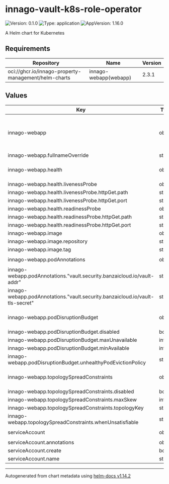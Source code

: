 # innago-vault-k8s-role-operator

![Version: 0.1.0](https://img.shields.io/badge/Version-0.1.0-informational?style=flat-square) ![Type: application](https://img.shields.io/badge/Type-application-informational?style=flat-square) ![AppVersion: 1.16.0](https://img.shields.io/badge/AppVersion-1.16.0-informational?style=flat-square)

A Helm chart for Kubernetes

## Requirements

| Repository | Name | Version |
|------------|------|---------|
| oci://ghcr.io/innago-property-management/helm-charts | innago-webapp(webapp) | 2.3.1 |

## Values

| Key | Type | Default | Description |
|-----|------|---------|-------------|
| innago-webapp | object | `{"fullnameOverride":"innago-vault-k8s-role-operator","health":{"livenessProbe":{"httpGet":{"path":"/healthz","port":"http"}},"readinessProbe":{"httpGet":{"path":"/healthz","port":"http"}}},"image":{"repository":"ghcr.io/innago-property-management/innago-vault-k8s-role-operator","tag":"1.0.0"},"podAnnotations":{"vault.security.banzaicloud.io/vault-addr":"https://vault.default.svc:8200","vault.security.banzaicloud.io/vault-tls-secret":"vault-tls"},"podDisruptionBudget":{"disabled":false,"maxUnavailable":1,"minAvailable":0,"unhealthyPodEvictionPolicy":"IfHealthyBudget"},"topologySpreadConstraints":{"disabled":false,"maxSkew":1,"topologyKey":"kubernetes.io/hostname","whenUnsatisfiable":"ScheduleAnyway"}}` | Settings for the innago-webapp. |
| innago-webapp.fullnameOverride | string | `"innago-vault-k8s-role-operator"` | A name to override the generated name of the kubernetes objects. |
| innago-webapp.health | object | `{"livenessProbe":{"httpGet":{"path":"/healthz","port":"http"}},"readinessProbe":{"httpGet":{"path":"/healthz","port":"http"}}}` | Liveness and readiness probe settings. See https://kubernetes.io/docs/tasks/configure-pod-container/configure-liveness-readiness-startup-probes/ |
| innago-webapp.health.livenessProbe | object | `{"httpGet":{"path":"/healthz","port":"http"}}` | Liveness probe settings. |
| innago-webapp.health.livenessProbe.httpGet.path | string | `"/healthz"` | The path for the health probe. |
| innago-webapp.health.livenessProbe.httpGet.port | string | `"http"` | The port for the health probe. |
| innago-webapp.health.readinessProbe | object | `{"httpGet":{"path":"/healthz","port":"http"}}` | Readiness probe settings. |
| innago-webapp.health.readinessProbe.httpGet.path | string | `"/healthz"` | The path for the health probe. |
| innago-webapp.health.readinessProbe.httpGet.port | string | `"http"` | The port for the health probe. |
| innago-webapp.image | object | `{"repository":"ghcr.io/innago-property-management/innago-vault-k8s-role-operator","tag":"1.0.0"}` | Image settings. |
| innago-webapp.image.repository | string | `"ghcr.io/innago-property-management/innago-vault-k8s-role-operator"` | The repository for the application image. |
| innago-webapp.image.tag | string | `"1.0.0"` | The tag for the application image. |
| innago-webapp.podAnnotations | object | `{"vault.security.banzaicloud.io/vault-addr":"https://vault.default.svc:8200","vault.security.banzaicloud.io/vault-tls-secret":"vault-tls"}` | Annotations to add to the primary pod |
| innago-webapp.podAnnotations."vault.security.banzaicloud.io/vault-addr" | string | `"https://vault.default.svc:8200"` | vault address |
| innago-webapp.podAnnotations."vault.security.banzaicloud.io/vault-tls-secret" | string | `"vault-tls"` | name of the secret containing the vault TLS certificate recommendation: use something like https://github.com/emberstack/kubernetes-reflector to replicate the secret into all namespaces |
| innago-webapp.podDisruptionBudget | object | `{"disabled":false,"maxUnavailable":1,"minAvailable":0,"unhealthyPodEvictionPolicy":"IfHealthyBudget"}` | Pod Disruption Budget settings. See https://kubernetes.io/docs/concepts/workloads/pods/disruptions/#pod-disruption-budgets |
| innago-webapp.podDisruptionBudget.disabled | bool | `false` | If true, a PodDisruptionBudget will not be created. |
| innago-webapp.podDisruptionBudget.maxUnavailable | int | `1` | The maximum number of pods that can be unavailable after an eviction. |
| innago-webapp.podDisruptionBudget.minAvailable | int | `0` | The minimum number of pods that must be available after an eviction. |
| innago-webapp.podDisruptionBudget.unhealthyPodEvictionPolicy | string | `"IfHealthyBudget"` | The policy for evicting unhealthy pods. |
| innago-webapp.topologySpreadConstraints | object | `{"disabled":false,"maxSkew":1,"topologyKey":"kubernetes.io/hostname","whenUnsatisfiable":"ScheduleAnyway"}` | Topology spread constraints settings. See https://kubernetes.io/docs/concepts/scheduling-eviction/topology-spread-constraints/ |
| innago-webapp.topologySpreadConstraints.disabled | bool | `false` | If true, topology spread constraints will not be applied. |
| innago-webapp.topologySpreadConstraints.maxSkew | int | `1` | The maximum skew between topologies. |
| innago-webapp.topologySpreadConstraints.topologyKey | string | `"kubernetes.io/hostname"` | The key for topology domain. |
| innago-webapp.topologySpreadConstraints.whenUnsatisfiable | string | `"ScheduleAnyway"` | What to do when a pod doesn't satisfy the spread constraint. |
| serviceAccount | object | `{"annotations":{"app":"innago-vault-k8s-role-operator","app.kubernetes.io/name":"innago-vault-k8s-role-operator"},"create":true,"name":"innago-vault-k8s-role-operator"}` | Service account settings. |
| serviceAccount.annotations | object | `{"app":"innago-vault-k8s-role-operator","app.kubernetes.io/name":"innago-vault-k8s-role-operator"}` | Annotations to add to the service account. |
| serviceAccount.create | bool | `true` | If true, a service account will be created. |
| serviceAccount.name | string | `"innago-vault-k8s-role-operator"` | The name of the service account to use. |

----------------------------------------------
Autogenerated from chart metadata using [helm-docs v1.14.2](https://github.com/norwoodj/helm-docs/releases/v1.14.2)
